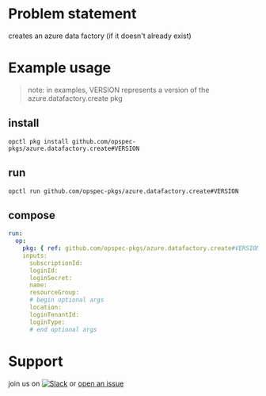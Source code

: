 # Problem statement
creates an azure data factory (if it doesn't already exist)

# Example usage

> note: in examples, VERSION represents a version of the azure.datafactory.create pkg

## install

```shell
opctl pkg install github.com/opspec-pkgs/azure.datafactory.create#VERSION
```

## run

```
opctl run github.com/opspec-pkgs/azure.datafactory.create#VERSION
```

## compose

```yaml
run:
  op:
    pkg: { ref: github.com/opspec-pkgs/azure.datafactory.create#VERSION }
    inputs: 
      subscriptionId:
      loginId:
      loginSecret:
      name:
      resourceGroup:
      # begin optional args
      location:
      loginTenantId:
      loginType:
      # end optional args
```

# Support

join us on [![Slack](https://opspec-slackin.herokuapp.com/badge.svg)](https://opspec-slackin.herokuapp.com/)
or [open an issue](https://github.com/opspec-pkgs/azure.datafactory.create/issues)
